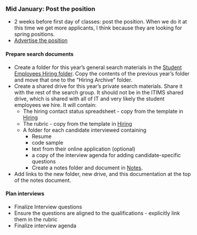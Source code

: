 
### Mid January: Post the position

-   2 weeks before first day of classes: post the position. When we do it at this time we get more applicants, I think because they are looking for spring positions.
-   [Advertise the position](../recruitment.md)
    

#### Prepare search documents

-   Create a folder for this year’s general search materials in the [Student Employees Hiring folder](https://drive.google.com/drive/u/2/folders/1gzyj1Oc7ELChwTCKdiwmNVD-l3l5FIWq). Copy the contents of the previous year’s folder and move that one to the “Hiring Archive” folder.
-   Create a shared drive for this year’s private search materials. Share it with the rest of the search group. It should not be in the ITIMS shared drive, which is shared with all of IT and very likely the student employees we hire. It will contain:
    -   The hiring contact status spreadsheet - copy from the template in [Hiring](https://drive.google.com/drive/u/2/folders/1gzyj1Oc7ELChwTCKdiwmNVD-l3l5FIWq)
    -   The rubric - copy from the template in [Hiring](https://drive.google.com/drive/u/2/folders/1gzyj1Oc7ELChwTCKdiwmNVD-l3l5FIWq)
    -   A folder for each candidate interviewed containing
		-   Resume
		-   code sample
		-   text from their online application (optional)
		-   a copy of the interview agenda for adding candidate-specific questions
	    -   Create a notes folder and document in [Notes](https://drive.google.com/drive/u/2/folders/1qBVzjAp7eaxBUVnehC3YX2wEqmjJdMh0).
-   Add links to the new folder, new drive, and this documentation at the top of the notes document.

#### Plan interviews

-   Finalize Interview questions
-   Ensure the questions are aligned to the qualifications - explicitly link them in the rubric
-   Finalize interview agenda
